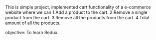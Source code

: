 This is simple project, implemented  cart functionality of a e-commerce website where we can 
1.Add a product to the cart.
2.Remove a single product from the cart. 
3.Remove all the products from the cart.
4.Tolal amount of all the products.

objective: To learn Redux.